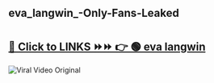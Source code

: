
 ## eva_langwin_-Only-Fans-Leaked

# <h2><a href="https://clipsfans.com/eva_langwin_&ref=git">🔗 Click to LINKS ⏩⏩ 👉 🟢 eva langwin  </a></h2>

<a href="https://clipsfans.com/eva_langwin_&ref=git" rel="nofollow" data-target="animated-image.originalLink"><img src="https://i.ibb.co.com/xMMVF88/686577567.gif" alt="Viral Video Original" style="max-width: 100%; display: inline-block;" data-target="animated-image.originalImage"></a>

